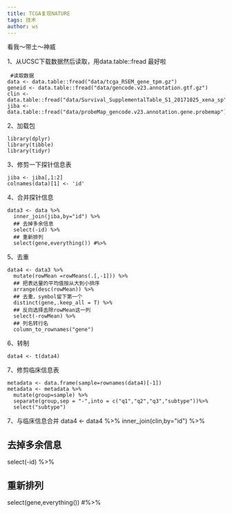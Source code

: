 ```yaml
---
title: TCGA复现NATURE
tags: 技术
author: ws
---
```

看我～带土～神威

<!--more-->

1、从UCSC下载数据然后读取，用data.table::fread 最好啦
```
 #读取数据
data <- data.table::fread("data/tcga_RSEM_gene_tpm.gz")
geneid <- data.table::fread("data/gencode.v23.annotation.gtf.gz")
clin <- data.table::fread("data/Survival_SupplementalTable_S1_20171025_xena_sp")
jiba <-data.table::fread("data/probeMap_gencode.v23.annotation.gene.probemap")

```
2、加载包
```
library(dplyr)
library(tibble)
library(tidyr)
```
3、修剪一下探针信息表
```
jiba <- jiba[,1:2]
colnames(data)[1] <- 'id'
```
4、合并探针信息
```
data3 <- data %>%
  inner_join(jiba,by="id") %>%
  ## 去掉多余信息
  select(-id) %>%  
  ## 重新排列
  select(gene,everything()) #%>%  
```
5、去重
```
data4 <- data3 %>%
  mutate(rowMean =rowMeans(.[,-1])) %>%
  ## 把表达量的平均值按从大到小排序
  arrange(desc(rowMean)) %>%
  ## 去重，symbol留下第一个
  distinct(gene,.keep_all = T) %>%
  ## 反向选择去除rowMean这一列
  select(-rowMean) %>%
  ## 列名转行名
  column_to_rownames("gene")
```
6、转制
```
data4 <- t(data4)
```
7、修剪临床信息表
```
metadata <- data.frame(sample=rownames(data4)[-1])
metadata <- metadata %>%
  mutate(group=sample) %>%
  separate(group,sep = "-",into = c("q1","q2","q3","subtype"))%>%
  select("subtype")
```
7、与临床信息合并
data4 <- data4 %>%
  inner_join(clin,by="id") %>%
  ## 去掉多余信息
  select(-id) %>%  
  ## 重新排列
  select(gene,everything()) #%>%  
